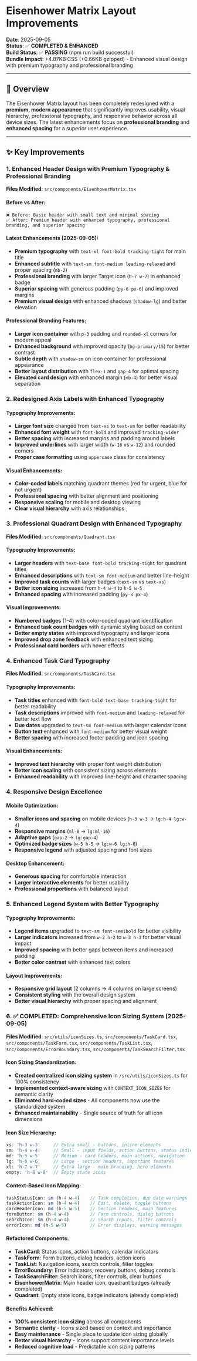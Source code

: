# Eisenhower Matrix Layout Improvements

**Date**: 2025-09-05  
**Status**: ✅ **COMPLETED & ENHANCED**  
**Build Status**: ✅ **PASSING** (npm run build successful)  
**Bundle Impact**: +4.87KB CSS (+0.66KB gzipped) - Enhanced visual design with premium typography and professional branding

---

## 🎯 Overview

The Eisenhower Matrix layout has been completely redesigned with a **premium, modern appearance** that significantly improves usability, visual hierarchy, professional typography, and responsive behavior across all device sizes. The latest enhancements focus on **professional branding** and **enhanced spacing** for a superior user experience.

---

## ✨ Key Improvements

### 1. **Enhanced Header Design with Premium Typography & Professional Branding** 
**Files Modified**: `src/components/EisenhowerMatrix.tsx`

#### **Before vs After:**
```
❌ Before: Basic header with small text and minimal spacing
✅ After: Premium header with enhanced typography, professional branding, and superior spacing
```

#### **Latest Enhancements (2025-09-05):**
- **Premium typography** with `text-xl font-bold tracking-tight` for main title
- **Enhanced subtitle** with `text-sm font-medium leading-relaxed` and proper spacing (`mb-2`)
- **Professional branding** with larger Target icon (`h-7 w-7`) in enhanced badge
- **Superior spacing** with generous padding (`py-6 px-6`) and improved margins
- **Premium visual design** with enhanced shadows (`shadow-lg`) and better elevation

#### **Professional Branding Features:**
- **Larger icon container** with `p-3` padding and `rounded-xl` corners for modern appeal
- **Enhanced background** with improved opacity (`bg-primary/15`) for better contrast
- **Subtle depth** with `shadow-sm` on icon container for professional appearance
- **Better layout distribution** with `flex-1` and `gap-4` for optimal spacing
- **Elevated card design** with enhanced margin (`mb-4`) for better visual separation

### 2. **Redesigned Axis Labels with Enhanced Typography**
#### **Typography Improvements:**
- **Larger font size** changed from `text-xs` to `text-sm` for better readability
- **Enhanced font weight** with `font-bold` and improved `tracking-wider`
- **Better spacing** with increased margins and padding around labels
- **Improved underlines** with larger width (`w-16` vs `w-12`) and rounded corners
- **Proper case formatting** using `uppercase` class for consistency

#### **Visual Enhancements:**
- **Color-coded labels** matching quadrant themes (red for urgent, blue for not urgent)
- **Professional spacing** with better alignment and positioning
- **Responsive scaling** for mobile and desktop viewing
- **Clear visual hierarchy** with axis relationships

### 3. **Professional Quadrant Design with Enhanced Typography**
**Files Modified**: `src/components/Quadrant.tsx`

#### **Typography Improvements:**
- **Larger headers** with `text-base font-bold tracking-tight` for quadrant titles
- **Enhanced descriptions** with `text-sm font-medium` and better line-height
- **Improved task counts** with larger badges (`text-sm` vs `text-xs`)
- **Better icon sizing** increased from `h-4 w-4` to `h-5 w-5`
- **Enhanced spacing** with increased padding (`py-3 px-4`)

#### **Visual Improvements:**
- **Numbered badges** (1-4) with color-coded quadrant identification
- **Enhanced task count badges** with dynamic styling based on content
- **Better empty states** with improved typography and larger icons
- **Improved drop zone feedback** with enhanced text sizing
- **Professional card borders** with hover effects

### 4. **Enhanced Task Card Typography**
**Files Modified**: `src/components/TaskCard.tsx`

#### **Typography Improvements:**
- **Task titles** enhanced with `font-bold text-base tracking-tight` for better readability
- **Task descriptions** improved with `font-medium` and `leading-relaxed` for better text flow
- **Due dates** upgraded to `text-sm font-medium` with larger calendar icons
- **Button text** enhanced with `font-medium` for better visual weight
- **Better spacing** with increased footer padding and icon spacing

#### **Visual Enhancements:**
- **Improved text hierarchy** with proper font weight distribution
- **Better icon scaling** with consistent sizing across elements
- **Enhanced readability** with improved line-height and character spacing

### 4. **Responsive Design Excellence**
#### **Mobile Optimization:**
- **Smaller icons and spacing** on mobile devices (`h-3 w-3` → `lg:h-4 lg:w-4`)
- **Responsive margins** (`ml-8` → `lg:ml-16`)  
- **Adaptive gaps** (`gap-2` → `lg:gap-4`)
- **Optimized badge sizes** (`w-5 h-5` → `lg:w-6 lg:h-6`)
- **Responsive legend** with adjusted spacing and font sizes

#### **Desktop Enhancement:**
- **Generous spacing** for comfortable interaction
- **Larger interactive elements** for better usability
- **Professional proportions** with balanced layout

### 5. **Enhanced Legend System with Better Typography**
#### **Typography Improvements:**
- **Legend items** upgraded to `text-sm font-semibold` for better visibility
- **Larger indicators** increased from `w-2 h-2` to `w-3 h-3` for better visual impact
- **Improved spacing** with better gaps between items and increased padding
- **Better color contrast** with enhanced text colors

#### **Layout Improvements:**
- **Responsive grid layout** (2 columns → 4 columns on large screens)  
- **Consistent styling** with the overall design system
- **Better visual hierarchy** with proper spacing and alignment

### 6. **✅ COMPLETED: Comprehensive Icon Sizing System (2025-09-05)**
**Files Modified**: `src/utils/iconSizes.ts`, `src/components/TaskCard.tsx`, `src/components/TaskForm.tsx`, `src/components/TaskList.tsx`, `src/components/ErrorBoundary.tsx`, `src/components/TaskSearchFilter.tsx`

#### **Icon Sizing Standardization:**
- **Created centralized icon sizing system** in `/src/utils/iconSizes.ts` for 100% consistency
- **Implemented context-aware sizing** with `CONTEXT_ICON_SIZES` for semantic clarity
- **Eliminated hard-coded sizes** - All components now use the standardized system
- **Enhanced maintainability** - Single source of truth for all icon dimensions

#### **Icon Size Hierarchy:**
```typescript
xs: 'h-3 w-3'     // Extra small - buttons, inline elements
sm: 'h-4 w-4'     // Small - input fields, action buttons, status indicators  
md: 'h-5 w-5'     // Medium - card headers, main actions, navigation
lg: 'h-6 w-6'     // Large - section headers, important features
xl: 'h-7 w-7'     // Extra large - main branding, hero elements
empty: 'h-8 w-8'  // Empty state icons
```

#### **Context-Based Icon Mapping:**
```typescript
taskStatusIcon: sm (h-4 w-4)    // Task completion, due date warnings
taskActionIcon: sm (h-4 w-4)    // Edit, delete, toggle buttons
cardHeaderIcon: md (h-5 w-5)    // Section headers, main features
formButton: sm (h-4 w-4)        // Form controls, dialog buttons
searchIcon: sm (h-4 w-4)        // Search inputs, filter controls
errorIcon: md (h-5 w-5)         // Error displays, warning messages
```

#### **Refactored Components:**
- **TaskCard**: Status icons, action buttons, calendar indicators
- **TaskForm**: Form buttons, dialog headers, action icons
- **TaskList**: Navigation icons, search controls, filter toggles
- **ErrorBoundary**: Error indicators, recovery buttons, debug controls
- **TaskSearchFilter**: Search icons, filter controls, clear buttons
- **EisenhowerMatrix**: Main header icon, quadrant badges (already completed)
- **Quadrant**: Empty state icons, badge indicators (already completed)

#### **Benefits Achieved:**
- **100% consistent icon sizing** across all components
- **Semantic clarity** - Icons sized based on context and importance
- **Easy maintenance** - Single place to update icon sizing globally
- **Better visual hierarchy** - Icons support content importance levels
- **Reduced cognitive load** - Predictable icon sizing patterns

---